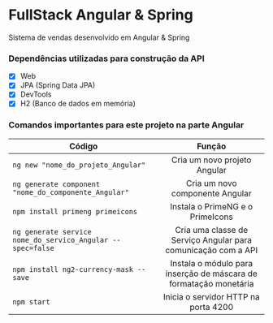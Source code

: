 # FullStack Angular & Spring

Sistema de vendas desenvolvido em Angular &amp; Spring

### Dependências utilizadas para construção da API

- [x] Web
- [x] JPA (Spring Data JPA)
- [x] DevTools 
- [x] H2 (Banco de dados em memória)

### Comandos importantes para este projeto na parte Angular

| Código                                                     | Função                                                            |
| ---------------------------------------------------------- |:-----------------------------------------------------------------:|
| `ng new "nome_do_projeto_Angular"`                         | Cria um novo projeto Angular                                      |
| `ng generate component "nome_do_componente_Angular"`       | Cria um novo componente Angular                                   |
| `npm install primeng primeicons`                           | Instala o PrimeNG e o PrimeIcons                                  |
| `ng generate service nome_do_servico_Angular --spec=false` | Cria uma classe de Serviço Angular para comunicação com a API     |
| `npm install ng2-currency-mask --save`                     | Instala o módulo para inserção de máscara de formatação monetária |
| `npm start`                                                | Inicia o servidor HTTP na porta 4200                              |
